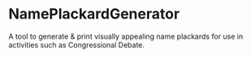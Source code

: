 # NamePlackardGenerator
A tool to generate &amp; print visually appealing name plackards for use in activities such as Congressional Debate. 
